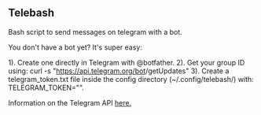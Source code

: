 ## Telebash

Bash script to send messages on telegram with a bot.

You don't have a bot yet? It's super easy:

1). Create one directly in Telegram with @botfather.
2). Get your group ID using: curl -s "https://api.telegram.org/bot<bot key>/getUpdates"
3). Create a telegram_token.txt file inside the config directory (~/.config/telebash/) with: TELEGRAM_TOKEN="<your token>".

Information on the Telegram API [here.](https://core.telegram.org/bots/api)
